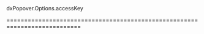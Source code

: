 <!--id-->dxPopover.Options.accessKey<!--/id-->
<!--merge--><!--/merge-->
<!--hidden--><!--/hidden-->
===========================================================================
